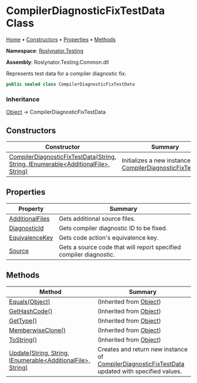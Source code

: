 # CompilerDiagnosticFixTestData Class

[Home](../../../README.md) &#x2022; [Constructors](#constructors) &#x2022; [Properties](#properties) &#x2022; [Methods](#methods)

**Namespace**: [Roslynator.Testing](../README.md)

**Assembly**: Roslynator\.Testing\.Common\.dll

  
Represents test data for a compiler diagnostic fix\.

```csharp
public sealed class CompilerDiagnosticFixTestData
```

### Inheritance

[Object](https://docs.microsoft.com/en-us/dotnet/api/system.object) &#x2192; CompilerDiagnosticFixTestData

## Constructors

| Constructor | Summary |
| ----------- | ------- |
| [CompilerDiagnosticFixTestData(String, String, IEnumerable\<AdditionalFile\>, String)](-ctor/README.md) | Initializes a new instance of [CompilerDiagnosticFixTestData](./README.md) |

## Properties

| Property | Summary |
| -------- | ------- |
| [AdditionalFiles](AdditionalFiles/README.md) | Gets additional source files\. |
| [DiagnosticId](DiagnosticId/README.md) | Gets compiler diagnostic ID to be fixed\. |
| [EquivalenceKey](EquivalenceKey/README.md) | Gets code action's equivalence key\. |
| [Source](Source/README.md) | Gets a source code that will report specified compiler diagnostic\. |

## Methods

| Method | Summary |
| ------ | ------- |
| [Equals(Object)](https://docs.microsoft.com/en-us/dotnet/api/system.object.equals) |  \(Inherited from [Object](https://docs.microsoft.com/en-us/dotnet/api/system.object)\) |
| [GetHashCode()](https://docs.microsoft.com/en-us/dotnet/api/system.object.gethashcode) |  \(Inherited from [Object](https://docs.microsoft.com/en-us/dotnet/api/system.object)\) |
| [GetType()](https://docs.microsoft.com/en-us/dotnet/api/system.object.gettype) |  \(Inherited from [Object](https://docs.microsoft.com/en-us/dotnet/api/system.object)\) |
| [MemberwiseClone()](https://docs.microsoft.com/en-us/dotnet/api/system.object.memberwiseclone) |  \(Inherited from [Object](https://docs.microsoft.com/en-us/dotnet/api/system.object)\) |
| [ToString()](https://docs.microsoft.com/en-us/dotnet/api/system.object.tostring) |  \(Inherited from [Object](https://docs.microsoft.com/en-us/dotnet/api/system.object)\) |
| [Update(String, String, IEnumerable\<AdditionalFile\>, String)](Update/README.md) | Creates and return new instance of [CompilerDiagnosticFixTestData](./README.md) updated with specified values\. |

